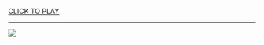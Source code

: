 
<a href="https://premium76.site?title=downloadable_games_unblocked&ref=13M">CLICK TO PLAY</a></h3>
<hr>

<a href="https://premium76.site?title=downloadable_games_unblocked&ref=13M"><img src="https://clearcache.store/games.png"></a>


